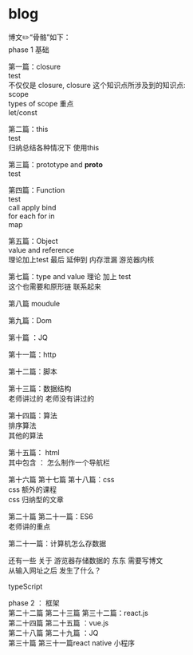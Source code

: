 # blog 
 
 博文✏️“骨骼”如下：<br>
 phase 1 基础 <br>
 
 第一篇：closure<br> 
 test <br>
 不仅仅是 closure, closure 这个知识点所涉及到的知识点:<br>
 scope<br>
 types of scope 重点<br>
 let/const <br>
 
 第二篇：this<br>
 test<br>
 归纳总结各种情况下 使用this  
 
 第三篇：prototype and __proto__<br>
 test <br> 
 
 第四篇：Function <br>
 test <br>
 call apply bind <br>
 for each for in <br>
 map <br>

 
 第五篇：Object<br> 
 value and reference <br>
 理论加上test 最后 延伸到 内存泄漏  游览器内核<br>
 

 第七篇：type and value 
 理论 加上 test <br>
 这个也需要和原形链 联系起来 <br>
 
 第八篇 moudule <br>
 
 第九篇：Dom<br>
 
 第十篇 ：JQ <br>
 
 第十一篇：http <br>
 
 第十二篇：脚本 <br>
 
 第十三篇：数据结构 <br> 
 老师讲过的
 老师没有讲过的 
 
 第十四篇：算法<br>
 排序算法<br> 
 其他的算法<br>

 
 第十五篇： html <br> 
 其中包含 ： 怎么制作一个导航栏 <br>
 
 
 第十六篇 第十七篇 第十八篇：css <br> 
 css 额外的课程 <br>
 css 归纳型的文章 <br>
 
 第二十篇 第二十一篇：ES6<br> 
 老师讲的重点 <br>
 
 第二十一篇：计算机怎么存数据<br>
 
 还有一些 关于 游览器存储数据的 东东 需要写博文  <br> 
 从输入网址之后 发生了什么？<br>
 
 typeScript<br>
 
 
 phase 2 ： 框架 <br>
 第二十二篇 第二十三篇  第三十二篇：react.js  <br>
 第二十四篇 第二十五篇 ：vue.js  <br>
 第二十八篇 第二十九篇 ：JQ<br>
 第三十篇 第三十一篇react native  小程序 <br> 
 
 
 



 
 
 
 
 
 
 
 
 
 
 
 

 
 
 
 
